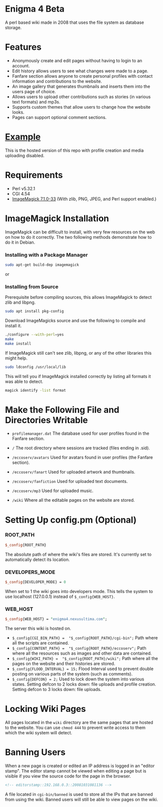 # Enigma 4 Beta

A perl based wiki made in 2008 that uses the file system as database storage.

# Features
- Anonymously create and edit pages without having to login to an account.
- Edit history allows users to see what changes were made to a page.
- Fanfare section allows anyone to create personal profiles with contact information and contributions to the website.
- An image gallery that generates thumbnails and inserts them into the users page of choice.
- Allows users to upload other contributions such as stories (in various text formats) and mp3s.
- Supports custom themes that allow users to change how the website looks.
- Pages can support optional comment sections.

# [Example](https://enigma4.nexusultima.com)

This is the hosted version of this repo with profile creation and media uploading disabled.

# Requirements

- Perl v5.32.1
- CGI 4.54 
- [ImageMagick 7.1.0-33](https://imagemagick.org/script/download.php) (With zlib, PNG, JPEG, and Perl support enabled.)

# ImageMagick Installation

ImageMagick can be difficult to install, with very few resources on the web on how to do it correctly.
The two following methods demonstrate how to do it in Debian.

### Installing with a Package Manager
```bash
sudo apt-get build-dep imagemagick
```
or

### Installing from Source

Prerequisite before compiling sources, this allows ImageMagick to detect zlib and libpng.
```bash
sudo apt install pkg-config
```
Download ImageMagicks source and use the following to compile and install it.
```bash
./configure --with-perl=yes
make
make install
```

If ImageMagick still can't see zlib, libpng, or any of the other libraries this might help.
```bash
sudo ldconfig /usr/local/lib
```

This will tell you if ImageMagick installed correctly by listing all formats it was able to detect.
```bash
magick identify -list format 
```

# Make the Following File and Directories Writable

- ```profilemanager.dat``` The database used for user profiles found in the Fanfare section.

- ```/``` The root directory where sessions are tracked (files ending in .sid).
- ```/eccoserv/avatars``` Used for avatars found in user profiles (the Fanfare section).
- ```/eccoserv/fanart``` Used for uploaded artwork and thumbnails.
- ```/eccoserv/fanfiction``` Used for uploaded text documents.
- ```/eccoserv/mp3``` Used for uploaded music.
- ```/wiki``` Where all the editable pages on the website are stored.

# Setting Up config.pm (Optional)

### ROOT_PATH
```perl
$_config{ROOT_PATH}
```
 The absolute path of where the wiki's files are stored. It's currently set to automatically detect its location.
 
 ### DEVELOPERS_MODE
```perl
$_config{DEVELOPER_MODE} = 0
```
When set to 1 the wiki goes into developers mode. This tells the system to use localhost (127.0.0.1) instead of `$_config{WEB_HOST}`.

### WEB_HOST
```perl
$_config{WEB_HOST} = "enigma4.nexusultima.com";
```
The server this wiki is hosted on.

- `$_config{CGI_BIN_PATH} =  "$_config{ROOT_PATH}/cgi-bin";` Path where all the scripts are contained.
- `$_config{CONTENT_PATH} =  "$_config{ROOT_PATH}/eccoserv";` Path where all the resources such as images and other data are contained.
- `$_config{WIKI_PATH} =  "$_config{ROOT_PATH}/wiki";` Path where all the pages on the website and their histories are stored.
- `$_config{FLOOD_INTERVAL} = 15;` Flood Interval used to prevent double posting on various parts of the system (such as comments).
- `$_config{DEFCON} = 2;` Used to lock down the system into various states. Setting defcon to 2 locks down: file uploads and profile creation. Setting defcon to 3 locks down: file uploads.

# Locking Wiki Pages

All pages located in the `wiki` directory are the same pages that are hosted to the website. 
You can use `chmod 444` to prevent write access to them which the wiki system will detect.

# Banning Users

When a new page is created or edited an IP address is logged in an "editor stamp".
The editor stamp cannot be viewed when editing a page but is visible if you view the source code
for the page in the browser.

```html
<!-- editorstamp::192.168.0.3::20081031081136 -->
```

A file located in `cgi-bin/banned` is used to store all the IPs that are banned from
using the wiki. Banned users will still be able to view pages on the wiki.
